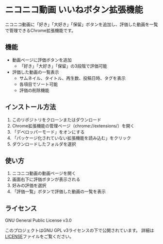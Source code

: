 # ニコニコ動画 いいねボタン拡張機能

ニコニコ動画に「好き」「大好き」「保留」ボタンを追加し、評価した動画を一覧で管理できるChrome拡張機能です。

## 機能

- 動画ページに評価ボタンを追加
  - 「好き」「大好き」「保留」の3段階で評価可能
- 評価した動画の一覧表示
  - サムネイル、タイトル、再生数、投稿日時、タグを表示
  - 各項目でソート可能
  - 評価の削除機能

## インストール方法

1. このリポジトリをクローンまたはダウンロード
2. Chrome拡張機能の管理ページ（chrome://extensions/）を開く
3. 「デベロッパーモード」をオンにする
4. 「パッケージ化されていない拡張機能を読み込む」をクリック
5. ダウンロードしたフォルダを選択

## 使い方

1. ニコニコ動画の動画ページを開く
2. 画面右下に評価ボタンが表示される
3. 好みの評価を選択
4. 「評価一覧」ボタンで評価した動画の一覧を表示

## ライセンス

GNU General Public License v3.0

このプロジェクトはGNU GPL v3ライセンスの下で公開されています。
詳細は[LICENSE](LICENSE)ファイルをご覧ください。 